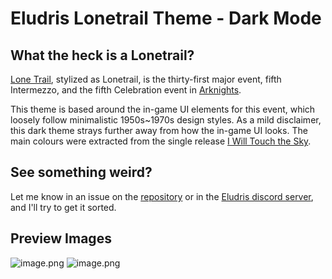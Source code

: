# Eludris Lonetrail Theme - Dark Mode

## What the heck is a Lonetrail?

[Lone Trail](https://arknights.wiki.gg/wiki/Lone_Trail), stylized as Lonetrail, is the thirty-first major event, fifth Intermezzo, and the fifth Celebration event in [Arknights](https://www.arknights.global/). 

This theme is based around the in-game UI elements for this event, which loosely follow minimalistic 1950s~1970s design styles.
As a mild disclaimer, this dark theme strays further away from how the in-game UI looks.
The main colours were extracted from the single release [I Will Touch the Sky](https://www.youtube.com/watch?v=jMio0Q1XpH0).

## See something weird?

Let me know in an issue on the [repository](https://github.com/sharp-eyes/eludris-lonetrail-theme) or in the [Eludris discord server](https://discord.gg/vV6v2DhWQB), and I'll try to get it sorted.

## Preview Images

![image.png](https://cdn.eludris.gay/next/5540114989101)
![image.png](https://cdn.eludris.gay/next/5540179214382)

